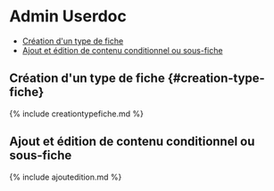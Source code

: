 # Admin Userdoc

-  [Création d'un type de fiche](#creationtypefiche)
- [Ajout et édition de contenu conditionnel ou sous-fiche](#ajoutedition)


<a id="creationtypefiche"></a>
## Création d'un type de fiche {#creation-type-fiche}

{% include creationtypefiche.md %}

<a id="ajoutedition"></a>
## Ajout et édition de contenu conditionnel ou sous-fiche

{% include ajoutedition.md %}
